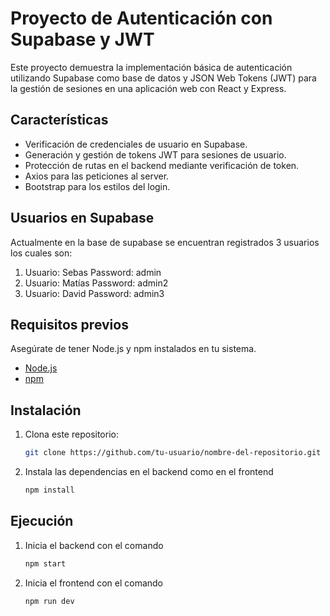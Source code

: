 # Proyecto de Autenticación con Supabase y JWT

Este proyecto demuestra la implementación básica de autenticación utilizando Supabase como base de datos y JSON Web Tokens (JWT) para la gestión de sesiones en una aplicación web con React y Express.

## Características

- Verificación de credenciales de usuario en Supabase.
- Generación y gestión de tokens JWT para sesiones de usuario.
- Protección de rutas en el backend mediante verificación de token.
- Axios para las peticiones al server.
- Bootstrap para los estilos del login.

## Usuarios en Supabase
Actualmente en la base de supabase se encuentran registrados 3 usuarios los cuales son:
1. Usuario: Sebas Password: admin
2. Usuario: Matías Password: admin2
3. Usuario: David Password: admin3

## Requisitos previos

Asegúrate de tener Node.js y npm instalados en tu sistema.

- [Node.js](https://nodejs.org/)
- [npm](https://www.npmjs.com/)

## Instalación

1. Clona este repositorio:

   ```bash
   git clone https://github.com/tu-usuario/nombre-del-repositorio.git
   ```
   
2. Instala las dependencias en el backend como en el frontend
    ```bash
    npm install
    ```
## Ejecución 

1. Inicia el backend con el comando
   ```bash
   npm start
   ```
2. Inicia el frontend con el comando
   ```bash
   npm run dev
   ```

    

